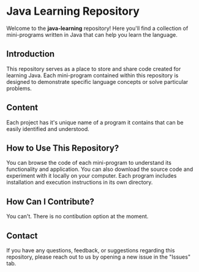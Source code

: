 # Java Learning Repository

Welcome to the **java-learning** repository! Here you'll find a collection of mini-programs written in Java that can help you learn the language.

## Introduction

This repository serves as a place to store and share code created for learning Java. Each mini-program contained within this repository is designed to demonstrate specific language concepts or solve particular problems.

## Content
Each project has it's unique name of a program it contains that can be easily identified and understood.

## How to Use This Repository?

You can browse the code of each mini-program to understand its functionality and application. You can also download the source code and experiment with it locally on your computer. Each program includes installation and execution instructions in its own directory.

## How Can I Contribute?

You can't. There is no contibution option at the moment.

## Contact

If you have any questions, feedback, or suggestions regarding this repository, please reach out to us by opening a new issue in the "Issues" tab.
